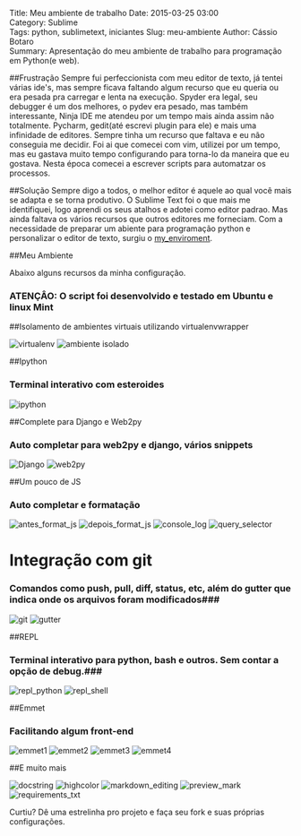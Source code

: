 Title: Meu ambiente de trabalho
Date: 2015-03-25 03:00  
Category: Sublime  
Tags: python, sublimetext, iniciantes 
Slug: meu-ambiente 
Author: Cássio Botaro  
Summary: Apresentação do meu ambiente de trabalho para programação em Python(e web).

##Frustração
Sempre fui perfeccionista com meu editor de texto, já tentei várias ide's, mas sempre ficava faltando algum recurso que eu queria ou era pesada pra carregar e lenta na execução.
Spyder era legal, seu debugger é um dos melhores, o pydev era pesado, mas também interessante, Ninja IDE me atendeu por um tempo mais ainda assim não totalmente. Pycharm, gedit(até escrevi plugin para ele) e mais uma infinidade de editores.
Sempre tinha um recurso que faltava e eu não conseguia me decidir.
Foi ai que comecei com vim, utilizei por um tempo, mas eu gastava muito tempo configurando para torna-lo da maneira que eu gostava.
Nesta época comecei a escrever scripts para automatzar os processos.

##Solução
Sempre digo a todos, o melhor editor é aquele ao qual você mais se adapta e  se torna produtivo. O Sublime Text foi o que mais me identifiquei, logo aprendi os seus atalhos e adotei como editor padrao.
Mas ainda faltava os vários recursos que outros editores me forneciam.
Com a necessidade de preparar um abiente para programação python e personalizar o editor de texto, surgiu o [my_enviroment](https://github.com/cassiobotaro/my_environment).

##Meu Ambiente

Abaixo alguns recursos da minha configuração.

### ATENÇÂO: O script foi desenvolvido e testado em Ubuntu e linux Mint

##Isolamento de ambientes virtuais utilizando virtualenvwrapper

![virtualenv](../images/virtualenv.png "Virtualenv")
![ambiente isolado](../images/ambientes_isolados.png "Ambientes isolados")

##Ipython 
### Terminal interativo com esteroides ###

![ipython](../images/ipython.png "Ipython")

##Complete para Django e Web2py
### Auto completar para web2py e django, vários snippets ###

![Django](../images/django.png)
![web2py](../images/web2py.png)

##Um pouco de JS
### Auto completar e formatação ###

![antes_format_js](../images/antes_format_js.png)
![depois_format_js](../images/depois_format_js.png)
![console_log](../images/console_log.png)
![query_selector](../images/query_selector.png)

# Integração com git
### Comandos como push, pull, diff, status, etc, além do gutter que indica onde os arquivos foram modificados###

![git](../images/git.png)
![gutter](../images/gutter.png)

##REPL
### Terminal interativo para python, bash e outros. Sem contar a opção de debug.###

![repl_python](../images/repl_python.png)
![repl_shell](../images/repl_shell.png)

##Emmet
### Facilitando algum front-end ###
![emmet1](../images/emmet1.png)
![emmet2](../images/emmet2.png)
![emmet3](../images/emmet3.png)
![emmet4](../images/emmet4.png)

##E muito mais

![docstring](../images/docstring.png)
![highcolor](../images/highcolor.png)
![markdown_editing](../images/markdown_editing.png)
![preview_mark](../images/preview_mark.png)
![requirements_txt](../images/requirements_txt.png)

Curtiu? Dê uma estrelinha pro projeto e faça seu fork e suas próprias configurações.










